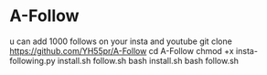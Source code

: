 # A-Follow
u can add 1000 follows on your insta and youtube 
git clone https://github.com/YH55pr/A-Follow
cd A-Follow
chmod +x insta-following.py install.sh follow.sh
bash install.sh
bash follow.sh

